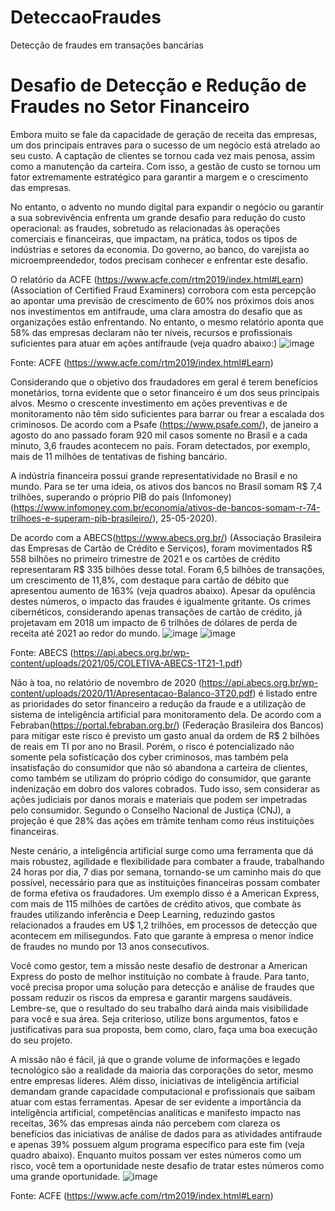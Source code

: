 # DeteccaoFraudes
Detecção de fraudes em transações bancárias

# Desafio de Detecção e Redução de Fraudes no Setor Financeiro

Embora muito se fale da capacidade de geração de receita das empresas, um dos principais entraves para o sucesso de um negócio está atrelado ao seu custo. A captação de clientes se tornou cada vez mais penosa, assim como a manutenção da carteira. Com isso, a gestão de custo se tornou um fator extremamente estratégico para garantir a margem e o crescimento das empresas.

No entanto, o advento no mundo digital para expandir o negócio ou garantir a sua sobrevivência enfrenta um grande desafio para redução do custo operacional: as fraudes, sobretudo as relacionadas às operações comerciais e financeiras, que impactam, na prática, todos os tipos de indústrias e setores da economia. Do governo, ao banco, do varejista ao microempreendedor, todos precisam conhecer e enfrentar este desafio.

O relatório da ACFE (https://www.acfe.com/rtm2019/index.html#Learn) (Association of Certified Fraud Examiners) corrobora com esta percepção ao apontar uma previsão de crescimento de 60% nos próximos dois anos nos investimentos em antifraude, uma clara amostra do desafio que as organizações estão enfrentando. No entanto, o mesmo relatório aponta que 58% das empresas declaram não ter níveis, recursos e profissionais suficientes para atuar em ações antifraude (veja quadro abaixo:)
![image](https://user-images.githubusercontent.com/93684609/180048246-03cd408d-ab29-4073-921e-e9817cb867c6.png)

Fonte: ACFE (https://www.acfe.com/rtm2019/index.html#Learn)

Considerando que o objetivo dos fraudadores em geral é terem benefícios monetários, torna evidente que o setor financeiro é um dos seus principais alvos. Mesmo o crescente investimento em ações preventivas e de monitoramento não têm sido suficientes para barrar ou frear a escalada dos criminosos. De acordo com a Psafe (https://www.psafe.com/), de janeiro a agosto do ano passado foram 920 mil casos somente no Brasil e a cada minuto, 3,6 fraudes acontecem no país. Foram detectados, por exemplo, mais de 11 milhões de tentativas de fishing bancário.

A indústria financeira possui grande representatividade no Brasil e no mundo. Para se ter uma ideia, os ativos dos bancos no Brasil somam R$ 7,4 trilhões, superando o próprio PIB do país (Infomoney)(https://www.infomoney.com.br/economia/ativos-de-bancos-somam-r-74-trilhoes-e-superam-pib-brasileiro/), 25-05-2020).

De acordo com a ABECS(https://www.abecs.org.br/) (Associação Brasileira das Empresas de Cartão de Crédito e Serviços), foram movimentados R$ 558 bilhões no primeiro trimestre de 2021 e os cartões de crédito representaram R$ 335 bilhões desse total. Foram 6,5 bilhões de transações, um crescimento de 11,8%, com destaque para cartão de débito que apresentou aumento de 163% (veja quadros abaixo). Apesar da opulência destes números, o impacto das fraudes é igualmente gritante. Os crimes cibernéticos, considerando apenas transações de cartão de crédito, já projetavam em 2018 um impacto de 6 trilhões de dólares de perda de receita até 2021 ao redor do mundo.
![image](https://user-images.githubusercontent.com/93684609/180048323-44e60882-352f-45d9-b01e-3fb8741530e6.png)
![image](https://user-images.githubusercontent.com/93684609/180048378-d4aabe3a-832f-4dc2-97f2-85c4deb0f8e3.png)

Fonte: ABECS (https://api.abecs.org.br/wp-content/uploads/2021/05/COLETIVA-ABECS-1T21-1.pdf)

Não à toa, no relatório de novembro de 2020 (https://api.abecs.org.br/wp-content/uploads/2020/11/Apresentacao-Balanco-3T20.pdf) é listado entre as prioridades do setor financeiro a redução da fraude e a utilização de sistema de inteligência artificial para monitoramento dela. De acordo com a Febraban(https://portal.febraban.org.br/) (Federação Brasileira dos Bancos) para mitigar este risco é previsto um gasto anual da ordem de R$ 2 bilhões de reais em TI por ano no Brasil. Porém, o risco é potencializado não somente pela sofisticação dos cyber criminosos, mas também pela insatisfação do consumidor que não só abandona a carteira de clientes, como também se utilizam do próprio código do consumidor, que garante indenização em dobro dos valores cobrados. Tudo isso, sem considerar as ações judiciais por danos morais e materiais que podem ser impetradas pelo consumidor. Segundo o Conselho Nacional de Justiça (CNJ), a projeção é que 28% das ações em trâmite tenham como réus instituições financeiras.

Neste cenário, a inteligência artificial surge como uma ferramenta que dá mais robustez, agilidade e flexibilidade para combater a fraude, trabalhando 24 horas por dia, 7 dias por semana, tornando-se um caminho mais do que possível, necessário para que as instituições financeiras possam combater de forma efetiva os fraudadores. Um exemplo disso é a American Express, com mais de 115 milhões de cartões de crédito ativos, que combate às fraudes utilizando inferência e Deep Learning, reduzindo gastos relacionados a fraudes em U$ 1,2 trilhões, em processos de detecção que acontecem em milisegundos. Fato que garante à empresa o menor índice de fraudes no mundo por 13 anos consecutivos.

Você como gestor, tem a missão neste desafio de destronar a American Express do posto de melhor instituição no combate à fraude. Para tanto, você precisa propor uma solução para detecção e análise de fraudes que possam reduzir os riscos da empresa e garantir margens saudáveis. Lembre-se, que o resultado do seu trabalho dará ainda mais visibilidade para você e sua área. Seja criterioso, utilize bons argumentos, fatos e justificativas para sua proposta, bem como, claro, faça uma boa execução do seu projeto.

A missão não é fácil, já que o grande volume de informações e legado tecnológico são a realidade da maioria das corporações do setor, mesmo entre empresas líderes. Além disso, iniciativas de inteligência artificial demandam grande capacidade computacional e profissionais que saibam atuar com estas ferramentas. Apesar de ser evidente a importância da inteligência artificial, competências analíticas e manifesto impacto nas receitas, 36% das empresas ainda não percebem com clareza os benefícios das iniciativas de análise de dados para as atividades antifraude e apenas 39% possuem algum programa específico para este fim (veja quadro abaixo). Enquanto muitos possam ver estes números como um risco, você tem a oportunidade neste desafio de tratar estes números como uma grande oportunidade.
![image](https://user-images.githubusercontent.com/93684609/180048541-9ed140f6-c72b-4cfd-abba-c1e8762062b1.png)

Fonte: ACFE (https://www.acfe.com/rtm2019/index.html#Learn)
